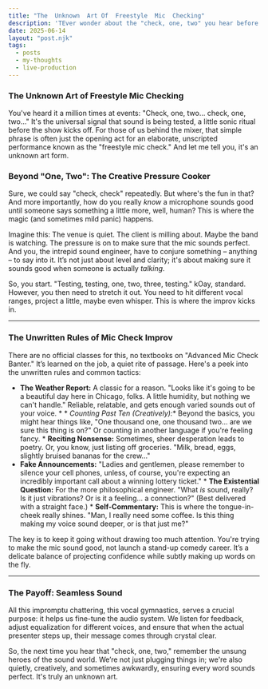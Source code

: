 ```yaml
---
title: "The  Unknown  Art Of  Freestyle  Mic  Checking"
description: 'TEver wonder about the "check, one, two" you hear before an event? This post dives into the surprisingly creative world of freestyle mic checking.'
date: 2025-06-14
layout: "post.njk"
tags:
  - posts
  - my-thoughts
  - live-production
---
```


### The Unknown Art of Freestyle Mic Checking

You've heard it a million times at events: "Check, one, two... check, one, two..." It's the universal signal that sound is being tested, a little sonic ritual before the show kicks off. For those of us behind the mixer, that simple phrase is often just the opening act for an elaborate, unscripted performance known as the "freestyle mic check." And let me tell you, it's an unknown art form.

### Beyond "One, Two": The Creative Pressure Cooker

Sure, we could say "check, check" repeatedly. But where's the fun in that? And more importantly, how do you really *know* a microphone sounds good until someone says something a little more, well, human? This is where the magic (and sometimes mild panic) happens.

Imagine this: The venue is quiet. The client is milling about. Maybe the band is watching. The pressure is on to make sure that the mic sounds perfect. And you, the intrepid sound engineer, have to conjure something – anything – to say into it. It’s not just about level and clarity; it's about making sure it sounds good when someone is actually *talking*.

So, you start. "Testing, testing, one, two, three, testing." kOay, standard. However, you then need to stretch it out. You need to hit different vocal ranges, project a little, maybe even whisper. This is where the improv kicks in.

---

### The Unwritten Rules of Mic Check Improv

There are no official classes for this, no textbooks on "Advanced Mic Check Banter." It’s learned on the job, a quiet rite of passage. Here's a peek into the unwritten rules and common tactics:

* **The Weather Report:** A classic for a reason. "Looks like it's going to be a beautiful day here in Chicago, folks. A little humidity, but nothing we can't handle." Reliable, relatable, and gets enough varied sounds out of your voice. * * *Counting Past Ten (Creatively):** Beyond the basics, you might hear things like, "One thousand one, one thousand two... are we sure this thing is on?" Or counting in another language if you're feeling fancy. * **Reciting Nonsense:** Sometimes, sheer desperation leads to poetry. Or, you know, just listing off groceries. "Milk, bread, eggs, slightly bruised bananas for the crew..."
* **Fake Announcements:** "Ladies and gentlemen, please remember to silence your cell phones, unless, of course, you're expecting an incredibly important call about a winning lottery ticket." * **The Existential Question:** For the more philosophical engineer. "What *is* sound, really? Is it just vibrations? Or is it a feeling... a connection?" (Best delivered with a straight face.) * **Self-Commentary:** This is where the tongue-in-cheek really shines. "Man, I really need some coffee. Is this thing making my voice sound deeper, or is that just me?"

The key is to keep it going without drawing too much attention. You're trying to make the mic sound good, not launch a stand-up comedy career. It’s a delicate balance of projecting confidence while subtly making up words on the fly.

---

### The Payoff: Seamless Sound

All this impromptu chattering, this vocal gymnastics, serves a crucial purpose: it helps us fine-tune the audio system. We listen for feedback, adjust equalization for different voices, and ensure that when the actual presenter steps up, their message comes through crystal clear.

So, the next time you hear that "check, one, two," remember the unsung heroes of the sound world. We’re not just plugging things in; we're also quietly, creatively, and sometimes awkwardly, ensuring every word sounds perfect. It's truly an unknown art.